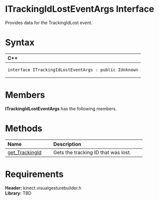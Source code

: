 ITrackingIdLostEventArgs Interface  
==================================  

Provides data for the TrackingIdLost event. <span id="syntaxSection"></span>

Syntax  
======  

<table>
<colgroup>
<col width="100%" />
</colgroup>
<thead>
<tr class="header">
<th align="left">C++</th>
</tr>
</thead>
<tbody>
<tr class="odd">
<td align="left"><pre><code>interface ITrackingIdLostEventArgs : public IUnknown</code></pre></td>
</tr>
</tbody>
</table>

<span id="classMembersSection"></span>

Members  
=======  

**ITrackingIdLostEventArgs** has the following members.  

<span id="publicmethodsSection"></span>

Methods  
=======  

<table>
<colgroup>
<col width="30%" />
<col width="60%" />
</colgroup>
<thead>
<tr class="header">
<th align="left">Name</th>
<th align="left">Description</th>
</tr>
</thead>
<tbody>
<tr class="odd">
<td align="left"><a href="ITrackingIdLostEventArgs/Methods/get_TrackingId_Method.md">get_TrackingId</a></td>
<td align="left">Gets the tracking ID that was lost.</td>
</tr>
</tbody>
</table>

<span id="requirements"></span>

Requirements  
============  

**Header:** kinect.visualgesturebuilder.h  
**Library:** TBD  



<!--Please do not edit the data in the comment block below.-->
<!--
TOCTitle : ITrackingIdLostEventArgs Interface
RLTitle : ITrackingIdLostEventArgs Interface
KeywordK : ITrackingIdLostEventArgs interface, about
HelpPriority : 2
TopicType : apiref
KeywordF : ITrackingIdLostEventArgs
KeywordF : Microsoft.Kinect.visualgesturebuilder.ITrackingIdLostEventArgs
KeywordA : T:Microsoft.Kinect.visualgesturebuilder.ITrackingIdLostEventArgs
AssetID : T:Microsoft.Kinect.visualgesturebuilder.ITrackingIdLostEventArgs
Locale : en-us
CommunityContent : 1
APIType : Managed
APILocation : 
APIName : Microsoft.Kinect.visualgesturebuilder.ITrackingIdLostEventArgs
TargetOS : Windows
TopicType : kbSyntax
DevLang : C++
DocSet : K4Wv2
ProjType : K4Wv2Proj
Technology : Kinect for Windows
Product : Kinect for Windows SDK v2
productversion : 20
-->
